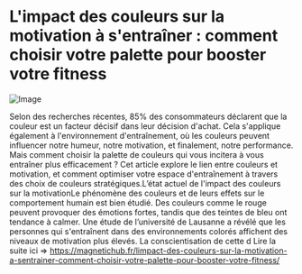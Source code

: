 # L'impact des couleurs sur la motivation à s'entraîner : comment choisir votre palette pour booster votre fitness

![Image](https://images.pexels.com/photos/2827392/pexels-photo-2827392.jpeg?auto=compress&cs=tinysrgb&h=650&w=940)

Selon des recherches récentes, 85% des consommateurs déclarent que la couleur est un facteur décisif dans leur décision d'achat. Cela s'applique également à l'environnement d'entraînement, où les couleurs peuvent influencer notre humeur, notre motivation, et finalement, notre performance. Mais comment choisir la palette de couleurs qui vous incitera à vous entraîner plus efficacement ? Cet article explore le lien entre couleurs et motivation, et comment optimiser votre espace d'entraînement à travers des choix de couleurs stratégiques.L’état actuel de l'impact des couleurs sur la motivationLe phénomène des couleurs et de leurs effets sur le comportement humain est bien étudié. Des couleurs comme le rouge peuvent provoquer des émotions fortes, tandis que des teintes de bleu ont tendance à calmer. Une étude de l’université de Lausanne a révélé que les personnes qui s'entraînent dans des environnements colorés affichent des niveaux de motivation plus élevés. La conscientisation de cette d Lire la suite ici => https://magnetichub.fr/limpact-des-couleurs-sur-la-motivation-a-sentrainer-comment-choisir-votre-palette-pour-booster-votre-fitness/
